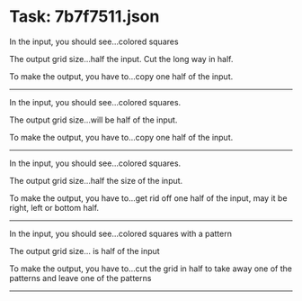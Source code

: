 # Task: 7b7f7511.json

In the input, you should see...colored squares

The output grid size...half the input. Cut the long way in half.

To make the output, you have to...copy one half of the input.

---

In the input, you should see...colored squares.

The output grid size...will be half of the input.

To make the output, you have to...copy one half of the input.

---

In the input, you should see...colored squares.

The output grid size...half the size of the input.

To make the output, you have to...get rid off one half of the input, may it be right, left or bottom half.

---

In the input, you should see...colored squares with a pattern

The output grid size... is half of the input

To make the output, you have to...cut the grid in half to take away one of the patterns and leave one of the patterns

---

